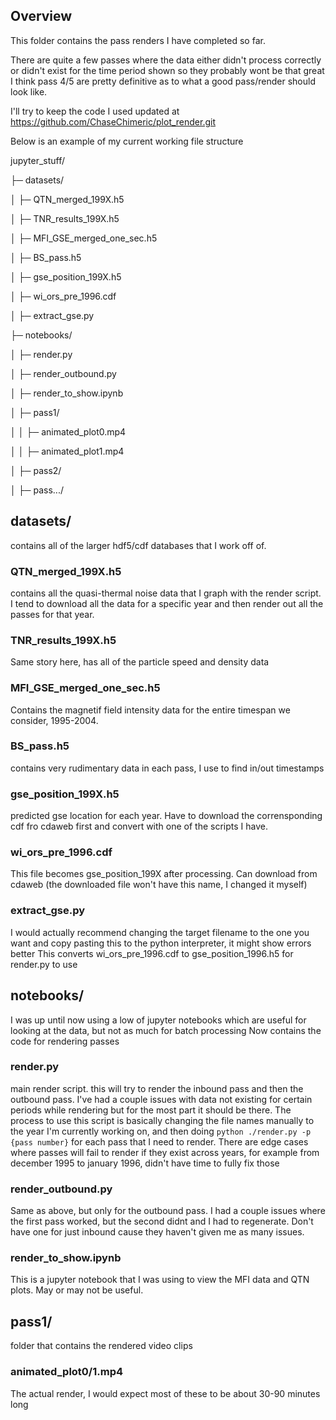 ## Overview
This folder contains the pass renders I have completed so far.
 
There are quite a few passes where the data either didn't process correctly or didn't exist for the time period shown so they probably wont be that great
I think pass 4/5 are pretty definitive as to what a good pass/render should look like.

I'll try to keep the code I used updated at https://github.com/ChaseChimeric/plot_render.git

Below is an example of my current working file structure

jupyter_stuff/

├─ datasets/

│  ├─ QTN_merged_199X.h5

│  ├─ TNR_results_199X.h5

│  ├─ MFI_GSE_merged_one_sec.h5

│  ├─ BS_pass.h5

│  ├─ gse_position_199X.h5

│  ├─ wi_ors_pre_1996.cdf

│  ├─ extract_gse.py

├─ notebooks/

│  ├─ render.py

│  ├─ render_outbound.py

│  ├─ render_to_show.ipynb

│  ├─ pass1/

│  │  ├─ animated_plot0.mp4

│  │  ├─ animated_plot1.mp4

│  ├─ pass2/

│  ├─ pass.../


## datasets/
contains all of the larger hdf5/cdf databases that I work off of.
### QTN_merged_199X.h5
contains all the quasi-thermal noise data that I graph with the render script.
I tend to download all the data for a specific year and then render out all the passes for that year.
### TNR_results_199X.h5
Same story here, has all of the particle speed and density data
### MFI_GSE_merged_one_sec.h5
Contains the magnetif field intensity data for the entire timespan we consider, 1995-2004.
### BS_pass.h5
contains very rudimentary data in each pass, I use to find in/out timestamps
### gse_position_199X.h5
predicted gse location for each year. Have to download the corrensponding cdf fro cdaweb first and convert with one of the scripts I have.
### wi_ors_pre_1996.cdf
This file becomes gse_position_199X after processing. Can download from cdaweb (the downloaded file won't have this name, I changed it myself)
### extract_gse.py
I would actually recommend changing the target filename to the one you want and copy pasting this to the python interpreter, it might show errors better
This converts wi_ors_pre_1996.cdf to gse_position_1996.h5 for render.py to use

## notebooks/
I was up until now using a low of jupyter notebooks which are useful for looking at the data, but not as much for batch processing
Now contains the code for rendering passes
### render.py
main render script. this will try to render the inbound pass and then the outbound pass. I've had a couple issues with data not existing for 
certain periods while rendering but for the most part it should be there. The process to use this script is basically changing the file names 
manually to the year I'm currently working on, and then doing `python ./render.py -p {pass number}` for each pass that I need to render. There are
edge cases where passes will fail to render if they exist across years, for example from december 1995 to january 1996, didn't have time to fully fix those
### render_outbound.py
Same as above, but only for the outbound pass. I had a couple issues where the first pass worked, but the second didnt and I had to regenerate.
Don't have one for just inbound cause they haven't given me as many issues.
### render_to_show.ipynb
This is a jupyter notebook that I was using to view the MFI data and QTN plots. May or may not be useful.

## pass1/
folder that contains the rendered video clips
### animated_plot0/1.mp4
The actual render, I would expect most of these to be about 30-90 minutes long
